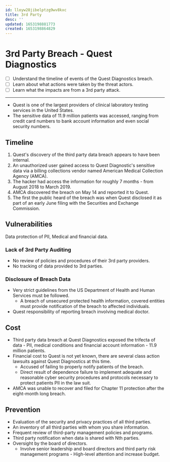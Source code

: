 ```yaml
---
id: lloyw28jibelptzg9wv8kxc
title: 3rd Party
desc: ''
updated: 1653198881773
created: 1653198864829
---
```


# 3rd Party Breach - Quest Diagnostics

- [ ] Understand the timeline of events of the Quest Diagnostics breach.
- [ ] Learn about what actions were taken by the threat actors.
- [ ] Learn what the impacts are from a 3rd party attack.

---

- Quest is one of the largest providers of clinical laboratory testing services in the United States.
- The sensitive data of 11.9 million patients was accessed, ranging from credit card numbers to bank account information and even social security numbers.

## Timeline

1. Quest's discovery of the third party data breach appears to have been internal.
2. An unauthorized user gained access to Quest Diagnostic's sensitive data via a billing collections vendor named American Medical Collection Agency (AMCA).
3. The hacker had access the information for roughly 7 months - from August 2018 to March 2019.
4. AMCA discovered the breach on May 14 and reported it to Quest.
5. The first the public heard of the breach was when Quest disclosed it as part of an early June filing with the Securities and Exchange Commission.

## Vulnerabilities

Data protection of PII, Medical and financial data.

### Lack of 3rd Party Auditing

- No review of policies and procedures of their 3rd party providers.
- No tracking of data provided to 3rd parties.

### Disclosure of Breach Data

- Very strict guidelines from the US Department of Health and Human Services must be followed.
  - A breach of unsecured protected health information, covered entities must provide notification of the breach to affected individuals.
- Quest responsibility of reporting breach involving medical doctor.

## Cost

- Third party data breach at Quest Diagnostics exposed the trifecta of data - PII, medical conditions and financial account information - 11.9 million patients.
- Financial cost to Quest is not yet known, there are several class action lawsuits against Quest Diagnostics at this time.
  - Accused of failing to properly notify patients of the breach.
  - Direct result of dependence failure to implement adequate and reasonable cyber security procedures and protocols necessary to protect patients PII in the law suit.
- AMCA was unable to recover and filed for Chapter 11 protection after the eight-month long breach.


## Prevention

- Evaluation of the security and privacy practices of all third parties.
- An inventory of all third parties with whom you share information.
- Frequent review of third-party management policies and programs.
- Third party notification when data is shared with Nth parties.
- Oversight by the board of directors.
  - Involve senior leadership and board directors and third party risk management programs - High-level attention and increase budget.